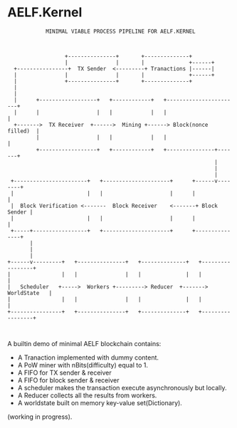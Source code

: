 # AELF.Kernel

```
            MINIMAL VIABLE PROCESS PIPELINE FOR AELF.KERNEL



                  +---------------+       +--------------+
                  |               |       |              +------+
  +----------------+  TX Sender  <---------+ Tranactions |------|
  |               |               |       |              +------+
  |               +---------------+       +--------------+
  |
  |
  |      +------------------+   +------------+   +-----------------------+
  |      |                  |   |            |   |                       |
  +------->  TX Receiver  +------>  Mining +------> Block(nonce filled)  |
         |                  |   |            |   |                       |
         +------------------+   +------------+   +---------------+-------+
                                                                 |
                                                                 |
                                                                 |
 +-----------------------+   +---------------------+      +------v--------+
 |                       |   |                     |      |               |
 |  Block Verification <-------  Block Receiver    <-------+ Block Sender |
 |                       |   |                     |      |               |
 +-----+-----------------+   +---------------------+      +---------------+
       |
       |
       |
+------v---------+   +---------------+   +--------------+   +-----------------+
|                |   |               |   |              |   |                 |
|   Scheduler   +----->  Workers +---------> Reducer  +------->  WorldState   |
|                |   |               |   |              |   |                 |
+----------------+   +---------------+   +--------------+   +-----------------+



```

A builtin demo of minimal AELF blockchain contains:

* A Tranaction implemented with dummy content.
* A PoW miner with nBits(difficulty) equal to 1.
* A FIFO for TX sender & receiver
* A FIFO for block sender & receiver
* A scheduler makes the transaction execute asynchronously but locally.
* A Reducer collects all the results from workers.
* A worldstate built on memory key-value set(Dictionary).

(working in progress).

